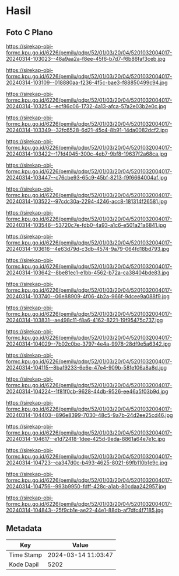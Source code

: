 # Hasil

## Foto C Plano

https://sirekap-obj-formc.kpu.go.id/6226/pemilu/pdpr/52/01/03/20/04/5201032004017-20240314-103023--48a9aa2a-f8ee-45f6-b7d7-f6b86faf3ceb.jpg

https://sirekap-obj-formc.kpu.go.id/6226/pemilu/pdpr/52/01/03/20/04/5201032004017-20240314-103109--018880aa-f236-4f5c-bae3-f88850499c94.jpg

https://sirekap-obj-formc.kpu.go.id/6226/pemilu/pdpr/52/01/03/20/04/5201032004017-20240314-103254--ecf86c06-1732-4a13-afca-57a2e03b2e0c.jpg

https://sirekap-obj-formc.kpu.go.id/6226/pemilu/pdpr/52/01/03/20/04/5201032004017-20240314-103349--32fc6528-6d21-45c4-8b91-14da0082dcf2.jpg

https://sirekap-obj-formc.kpu.go.id/6226/pemilu/pdpr/52/01/03/20/04/5201032004017-20240314-103422--17fd4045-300c-4eb7-9bf8-19637f2a68ca.jpg

https://sirekap-obj-formc.kpu.go.id/6226/pemilu/pdpr/52/01/03/20/04/5201032004017-20240314-103447--c76cbe93-65c9-45bf-8213-f9f6664004af.jpg

https://sirekap-obj-formc.kpu.go.id/6226/pemilu/pdpr/52/01/03/20/04/5201032004017-20240314-103522--97cdc30a-2294-4246-acc8-181314f26581.jpg

https://sirekap-obj-formc.kpu.go.id/6226/pemilu/pdpr/52/01/03/20/04/5201032004017-20240314-103546--53720c7e-fdb0-4a93-a1c6-e501a21a6841.jpg

https://sirekap-obj-formc.kpu.go.id/6226/pemilu/pdpr/52/01/03/20/04/5201032004017-20240314-103616--4e63d79d-c3db-4574-9a79-064fd18bd793.jpg

https://sirekap-obj-formc.kpu.go.id/6226/pemilu/pdpr/52/01/03/20/04/5201032004017-20240314-103642--8be81ec1-e1bb-4562-b72a-ca38404bde83.jpg

https://sirekap-obj-formc.kpu.go.id/6226/pemilu/pdpr/52/01/03/20/04/5201032004017-20240314-103740--06e88909-4f06-4b2a-966f-9dcee9a088f9.jpg

https://sirekap-obj-formc.kpu.go.id/6226/pemilu/pdpr/52/01/03/20/04/5201032004017-20240314-103831--ae498c11-f8a6-4162-8221-19f95475c737.jpg

https://sirekap-obj-formc.kpu.go.id/6226/pemilu/pdpr/52/01/03/20/04/5201032004017-20240314-104029--7b02c0be-3797-4e4a-9978-28df9e5a6342.jpg

https://sirekap-obj-formc.kpu.go.id/6226/pemilu/pdpr/52/01/03/20/04/5201032004017-20240314-104115--8baf9233-6e6e-47e4-909b-58fe106a8a8d.jpg

https://sirekap-obj-formc.kpu.go.id/6226/pemilu/pdpr/52/01/03/20/04/5201032004017-20240314-104224--1f81f0cb-9628-44db-9526-ee46a5f03b9d.jpg

https://sirekap-obj-formc.kpu.go.id/6226/pemilu/pdpr/52/01/03/20/04/5201032004017-20240314-104403--896e8399-7030-48c5-9a7b-24d2ee25cd46.jpg

https://sirekap-obj-formc.kpu.go.id/6226/pemilu/pdpr/52/01/03/20/04/5201032004017-20240314-104617--e1d72418-1dee-425d-9eda-8861a64e7e1c.jpg

https://sirekap-obj-formc.kpu.go.id/6226/pemilu/pdpr/52/01/03/20/04/5201032004017-20240314-104723--ca347d0c-b493-4625-8021-69fb110b1e9c.jpg

https://sirekap-obj-formc.kpu.go.id/6226/pemilu/pdpr/52/01/03/20/04/5201032004017-20240314-104756--993b9950-fdff-428c-a1ab-80cdaa242957.jpg

https://sirekap-obj-formc.kpu.go.id/6226/pemilu/pdpr/52/01/03/20/04/5201032004017-20240314-104843--25f9cb1e-ae22-44e1-88db-af7dfc4f7185.jpg


## Metadata

| Key        | Value               |
| ---------- | ------------------- |
| Time Stamp | 2024-03-14 11:03:47 |
| Kode Dapil | 5202                |



